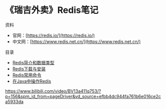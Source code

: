 # 《瑞吉外卖》Redis笔记

资料

- 官网：[https://redis.io/](https://redis.io/)
- 中文网：[https://www.redis.net.cn/](https://www.redis.net.cn/)

目录

- [Redis简介和数据类型](/blog/reggie-doc/doc/redis/redis-introduction.md)
- [Redis下载与安装](/blog/reggie-doc/doc/redis/redis-install.md)
- [Redis常用命令](/blog/reggie-doc/doc/redis/redis-command.md)
- [在Java中操作Redis](/blog/reggie-doc/doc/redis/redis-java.md)


https://www.bilibili.com/video/BV13a411q753/?p=156&spm_id_from=pageDriver&vd_source=efbb4dc944fa761b6e016ce2ca5933da